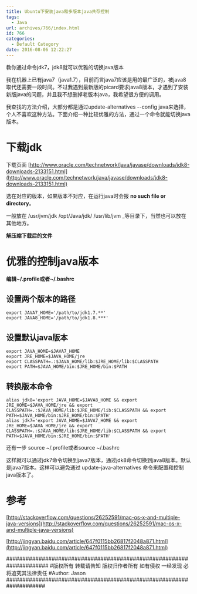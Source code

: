 ```yaml
---
title: Ubuntu下安装java和多版本java共存控制
tags:
  - Java
url: archives/766/index.html
id: 766
categories:
  - Default Category
date: 2016-08-06 12:22:27
---
```


教你通过命令jdk7，jdk8就可以优雅的切换java版本

我在机器上已有java7（java1.7），目前而言java7应该是用的最广泛的，被java8取代还需要一段时间。不过我遇到最新版的picard要求java8版本，才遇到了安装新版java的问题，并且我不想删掉老版本java，我希望很方便的调用。

我查找的方法介绍，大部分都是通过update-alternatives --config java来选择，个人不喜欢这种方法。下面介绍一种比较优雅的方法，通过一个命令就能切换java版本。

# 下载jdk

下载页面  [http://www.oracle.com/technetwork/java/javase/downloads/jdk8-downloads-2133151.html](http://www.oracle.com/technetwork/java/javase/downloads/jdk8-downloads-2133151.html)

选在对应的版本，如果版本不对应，在运行java时会报 **no such file or directory**。

一般放在  /usr/jvm/jdk   /opt/Java/jdk/   /usr/lib/jvm _等目录下，当然也可以放在其他地方。

**解压缩下载后的文件**

# 优雅的控制java版本

**编辑~/.profile或者~/.bashrc**

## 设置两个版本的路径

```
export JAVA7_HOME='/path/to/jdk1.7.**'
export JAVA8_HOME='/path/to/jdk1.8.***'
```


## 设置默认java版本

```
export JAVA_HOME=$JAVA7_HOME
export JRE_HOME=$JAVA_HOME/jre
export CLASSPATH=.:$JAVA_HOME/lib:$JRE_HOME/lib:$CLASSPATH
export PATH=$JAVA_HOME/bin:$JRE_HOME/bin:$PATH
```


## 转换版本命令

```
alias jdk8='export JAVA_HOME=$JAVA8_HOME && export JRE_HOME=$JAVA_HOME/jre && export CLASSPATH=.:$JAVA_HOME/lib:$JRE_HOME/lib:$CLASSPATH && export PATH=$JAVA_HOME/bin:$JRE_HOME/bin:$PATH'
alias jdk7='export JAVA_HOME=$JAVA7_HOME && export JRE_HOME=$JAVA_HOME/jre && export CLASSPATH=.:$JAVA_HOME/lib:$JRE_HOME/lib:$CLASSPATH && export PATH=$JAVA_HOME/bin:$JRE_HOME/bin:$PATH'
```


还有一步 source ~/.profile或者source ~/.bashrc

这样就可以通过jdk7命令切换到java7版本，通过jdk8命令切换到java8版本。默认是java7版本。这样可以避免通过 update-java-alternatives 命令来配置和控制java版本了。

# 参考

[http://stackoverflow.com/questions/26252591/mac-os-x-and-multiple-java-versions](http://stackoverflow.com/questions/26252591/mac-os-x-and-multiple-java-versions)

[http://jingyan.baidu.com/article/647f0115bb26817f2048a871.html](http://jingyan.baidu.com/article/647f0115bb26817f2048a871.html)

\#####################################################################
\#版权所有 转载请告知 版权归作者所有 如有侵权 一经发现 必将追究其法律责任
\#Author: Jason
\####################################################################